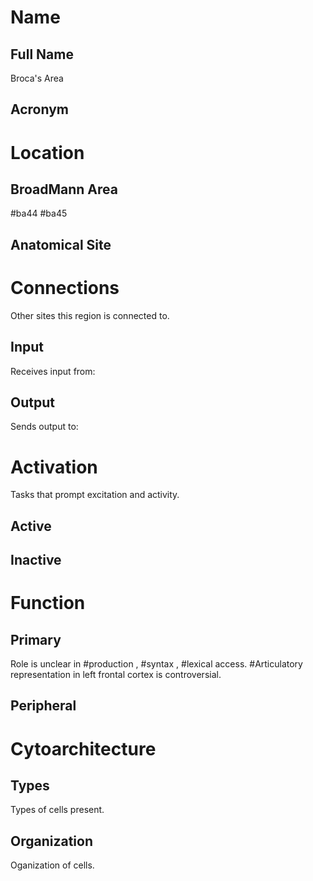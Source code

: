 # Name

## Full Name
Broca's Area

## Acronym

# Location

## BroadMann Area
#ba44 #ba45

## Anatomical Site


# Connections
Other sites this region is connected to.

## Input
Receives input from: 

## Output
Sends output to: 

# Activation
Tasks that prompt excitation and activity.

## Active

## Inactive

# Function

## Primary
Role is unclear in #production , #syntax , #lexical access.
#Articulatory representation in left frontal cortex is controversial.

## Peripheral

# Cytoarchitecture

## Types
Types of cells present.

## Organization
Oganization of cells.
